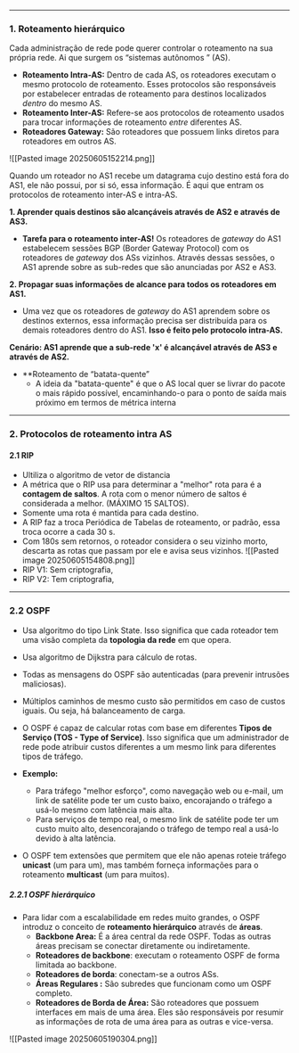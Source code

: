 
---

### **1. Roteamento hierárquico**
Cada administração de rede pode querer controlar o roteamento na sua
própria rede. Ai que surgem os  “sistemas autônomos ” (AS).

- **Roteamento Intra-AS:** Dentro de cada AS, os roteadores executam o mesmo protocolo de roteamento. Esses protocolos são responsáveis por estabelecer entradas de roteamento para destinos localizados _dentro_ do mesmo AS.
- **Roteamento Inter-AS:** Refere-se aos protocolos de roteamento usados para trocar informações de roteamento _entre_ diferentes AS. 
- **Roteadores Gateway:** São roteadores que possuem links diretos para roteadores em outros AS. 

![[Pasted image 20250605152214.png]]

Quando um roteador no AS1 recebe um datagrama cujo destino está fora do AS1, ele não possui, por si só, essa informação. É aqui que entram os protocolos de roteamento inter-AS e intra-AS.

**1. Aprender quais destinos são alcançáveis através de AS2 e através de AS3.**
- **Tarefa para o roteamento inter-AS!** Os roteadores de _gateway_ do AS1 estabelecem sessões BGP (Border Gateway Protocol) com os roteadores de _gateway_ dos ASs vizinhos. Através dessas sessões, o AS1 aprende sobre as sub-redes que são anunciadas por AS2 e AS3. 

**2. Propagar suas informações de alcance para todos os roteadores em AS1.**
- Uma vez que os roteadores de _gateway_ do AS1 aprendem sobre os destinos externos, essa informação precisa ser distribuída para os demais roteadores dentro do AS1. **Isso é feito pelo protocolo intra-AS.** 

**Cenário: AS1 aprende que a sub-rede 'x' é alcançável através de AS3 e através de AS2.**
- **Roteamento de “batata-quente”
    - A ideia da "batata-quente" é que o AS local quer se livrar do pacote o mais rápido possível, encaminhando-o para o ponto de saída mais próximo em termos de métrica interna 

---
### **2. Protocolos de roteamento intra AS**

#### **2.1 RIP**
- Ultiliza o algoritmo de vetor de distancia
- A métrica que o RIP usa para determinar a "melhor" rota para é a **contagem de saltos**. A rota com o menor número de saltos é considerada a melhor. (MÁXIMO 15 SALTOS).
- Somente uma rota é mantida para cada destino.
- A RIP faz a troca Periódica de Tabelas de roteamento, or padrão, essa troca ocorre a cada 30 s.
- Com 180s sem retornos, o roteador considera o seu vizinho morto, descarta as rotas que passam por ele e avisa seus vizinhos.
![[Pasted image 20250605154808.png]]
- RIP V1: Sem criptografia,
- RIP V2: Tem criptografia, 

---
### **2.2 OSPF**

- Usa algoritmo do tipo Link State. Isso significa que cada roteador tem uma visão completa da **topologia da rede** em que opera.
- Usa algoritmo de Dijkstra para cálculo de rotas.
- Todas as mensagens do OSPF são autenticadas (para prevenir intrusões maliciosas).
- Múltiplos caminhos de mesmo custo são permitidos em caso de custos iguais. Ou seja, há balanceamento de carga.
- O OSPF é capaz de calcular rotas com base em diferentes **Tipos de Serviço (TOS - Type of Service)**. Isso significa que um administrador de rede pode atribuir custos diferentes a um mesmo link para diferentes tipos de tráfego.
- **Exemplo:**
    - Para tráfego "melhor esforço", como navegação web ou e-mail, um link de satélite pode ter um custo baixo, encorajando o tráfego a usá-lo mesmo com latência mais alta.
    - Para serviços de tempo real, o mesmo link de satélite pode ter um custo muito alto, desencorajando o tráfego de tempo real a usá-lo devido à alta latência.

- O OSPF tem extensões que permitem que ele não apenas roteie tráfego **unicast** (um para um), mas também forneça informações para o roteamento **multicast** (um para muitos).

##### **2.2.1 OSPF hierárquico**
- Para lidar com a escalabilidade em redes muito grandes, o OSPF introduz o conceito de **roteamento hierárquico** através de **áreas**.
    - **Backbone Area:** É a área central da rede OSPF. Todas as outras áreas precisam se conectar diretamente ou indiretamente.
    -  **Roteadores de backbone**: executam o roteamento OSPF de forma limitada ao backbone.
    - **Roteadores de borda**: conectam-se a outros ASs.
    - **Áreas Regulares :** São subredes que funcionam como um OSPF completo.
    - **Roteadores de Borda de Área:** São roteadores que possuem interfaces em mais de uma área. Eles são responsáveis por resumir as informações de rota de uma área para as outras e vice-versa.

![[Pasted image 20250605190304.png]]




